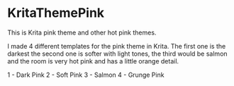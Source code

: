 # KritaThemePink
This is Krita pink theme and other hot pink themes.


I made 4 different templates for the pink theme in Krita.
The first one is the darkest the second one is softer with light tones,
the third would be salmon and the room is very hot pink and has a little orange detail.

1 - Dark Pink
2 - Soft Pink
3 - Salmon
4 - Grunge Pink


